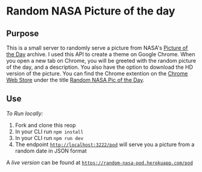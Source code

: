 # Random NASA Picture of the day

## Purpose

This is a small server to randomly serve a picture from NASA's [Picture of the Day](https://api.nasa.gov/api.html#apod) archive.
I used this API to create a theme on Google Chrome. When you open a new tab on Chrome, you will be greeted with the random picture of the day, and a description. You also have the option to download the HD version of the picture. You can find the Chrome extention on the [Chrome Web Store](https://chrome.google.com/webstore/category/extensions?_feature=google) under the title [Random NASA Pic of the Day](https://chrome.google.com/webstore/detail/random-nasa-pic-of-the-da/omhdoabhgjjhaecjkccomlimagpbfben).

## Use

_To Run locally:_

1. Fork and clone this reop
2. In your CLI run `npm install`
3. In your CLI run `npm run dev`
4. The endpoint [`http://localhost:3222/pod`](http://localhost:3222/pod) will serve you a picture from a random date in JSON format

A _live version_ can be found at [`https://random-nasa-pod.herokuapp.com/pod`](https://random-nasa-pod.herokuapp.com/pod)

